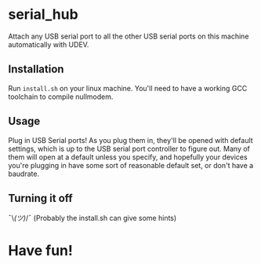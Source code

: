 # serial_hub
Attach any USB serial port to all the other USB serial ports on this machine automatically with UDEV.

## Installation

Run `install.sh` on your linux machine.  You'll need to have a working GCC toolchain to compile nullmodem.

## Usage

Plug in USB Serial ports!  As you plug them in, they'll be opened with default settings, which is up to the 
USB serial port controller to figure out.  Many of them will open at a default unless you specify, and
hopefully your devices you're plugging in have some sort of reasonable default set, or don't have a baudrate.

## Turning it off

¯\\_(ツ)_/¯
(Probably the install.sh can give some hints)

# Have fun!
